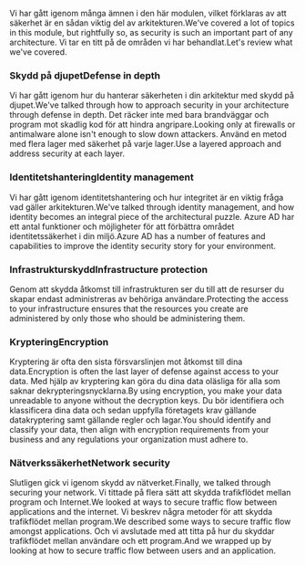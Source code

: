 <span data-ttu-id="ba767-101">Vi har gått igenom många ämnen i den här modulen, vilket förklaras av att säkerhet är en sådan viktig del av arkitekturen.</span><span class="sxs-lookup"><span data-stu-id="ba767-101">We've covered a lot of topics in this module, but rightfully so, as security is such an important part of any architecture.</span></span> <span data-ttu-id="ba767-102">Vi tar en titt på de områden vi har behandlat.</span><span class="sxs-lookup"><span data-stu-id="ba767-102">Let's review what we've covered.</span></span>

### <a name="defense-in-depth"></a><span data-ttu-id="ba767-103">Skydd på djupet</span><span class="sxs-lookup"><span data-stu-id="ba767-103">Defense in depth</span></span>

<span data-ttu-id="ba767-104">Vi har gått igenom hur du hanterar säkerheten i din arkitektur med skydd på djupet.</span><span class="sxs-lookup"><span data-stu-id="ba767-104">We've talked through how to approach security in your architecture through defense in depth.</span></span> <span data-ttu-id="ba767-105">Det räcker inte med bara brandväggar och program mot skadlig kod för att hindra angripare.</span><span class="sxs-lookup"><span data-stu-id="ba767-105">Looking only at firewalls or antimalware alone isn't enough to slow down attackers.</span></span> <span data-ttu-id="ba767-106">Använd en metod med flera lager med säkerhet på varje lager.</span><span class="sxs-lookup"><span data-stu-id="ba767-106">Use a layered approach and address security at each layer.</span></span>

### <a name="identity-management"></a><span data-ttu-id="ba767-107">Identitetshantering</span><span class="sxs-lookup"><span data-stu-id="ba767-107">Identity management</span></span>

<span data-ttu-id="ba767-108">Vi har gått igenom identitetshantering och hur integritet är en viktig fråga vad gäller arkitekturen.</span><span class="sxs-lookup"><span data-stu-id="ba767-108">We've talked through identity management, and how identity becomes an integral piece of the architectural puzzle.</span></span> <span data-ttu-id="ba767-109">Azure AD har ett antal funktioner och möjligheter för att förbättra området identitetssäkerhet i din miljö.</span><span class="sxs-lookup"><span data-stu-id="ba767-109">Azure AD has a number of features and capabilities to improve the identity security story for your environment.</span></span>

### <a name="infrastructure-protection"></a><span data-ttu-id="ba767-110">Infrastrukturskydd</span><span class="sxs-lookup"><span data-stu-id="ba767-110">Infrastructure protection</span></span>

<span data-ttu-id="ba767-111">Genom att skydda åtkomst till infrastrukturen ser du till att de resurser du skapar endast administreras av behöriga användare.</span><span class="sxs-lookup"><span data-stu-id="ba767-111">Protecting the access to your infrastructure ensures that the resources you create are administered by only those who should be administering them.</span></span>

### <a name="encryption"></a><span data-ttu-id="ba767-112">Kryptering</span><span class="sxs-lookup"><span data-stu-id="ba767-112">Encryption</span></span>

<span data-ttu-id="ba767-113">Kryptering är ofta den sista försvarslinjen mot åtkomst till dina data.</span><span class="sxs-lookup"><span data-stu-id="ba767-113">Encryption is often the last layer of defense against access to your data.</span></span> <span data-ttu-id="ba767-114">Med hjälp av kryptering kan göra du dina data oläsliga för alla som saknar dekrypteringsnycklarna.</span><span class="sxs-lookup"><span data-stu-id="ba767-114">By using encryption, you make your data unreadable to anyone without the decryption keys.</span></span> <span data-ttu-id="ba767-115">Du bör identifiera och klassificera dina data och sedan uppfylla företagets krav gällande datakryptering samt gällande regler och lagar.</span><span class="sxs-lookup"><span data-stu-id="ba767-115">You should identify and classify your data, then align with encryption requirements from your business and any regulations your organization must adhere to.</span></span>

### <a name="network-security"></a><span data-ttu-id="ba767-116">Nätverkssäkerhet</span><span class="sxs-lookup"><span data-stu-id="ba767-116">Network security</span></span>

<span data-ttu-id="ba767-117">Slutligen gick vi igenom skydd av nätverket.</span><span class="sxs-lookup"><span data-stu-id="ba767-117">Finally, we talked through securing your network.</span></span> <span data-ttu-id="ba767-118">Vi tittade på flera sätt att skydda trafikflödet mellan program och Internet.</span><span class="sxs-lookup"><span data-stu-id="ba767-118">We looked at ways to secure traffic flow between applications and the internet.</span></span> <span data-ttu-id="ba767-119">Vi beskrev några metoder för att skydda trafikflödet mellan program.</span><span class="sxs-lookup"><span data-stu-id="ba767-119">We described some ways to secure traffic flow amongst applications.</span></span> <span data-ttu-id="ba767-120">Och vi avslutade med att titta på hur du skyddar trafikflödet mellan användare och ett program.</span><span class="sxs-lookup"><span data-stu-id="ba767-120">And we wrapped up by looking at how to secure traffic flow between users and an application.</span></span>
